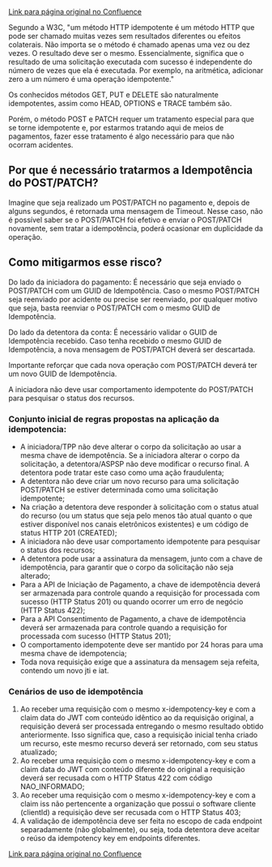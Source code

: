 [Link para página original no Confluence](https://openfinancebrasil.atlassian.net/wiki/spaces/OF/pages/142671919)

Segundo a W3C, "um método HTTP idempotente é um método HTTP que pode ser chamado muitas vezes sem resultados diferentes ou efeitos colaterais. Não importa se o método é chamado apenas uma vez ou dez vezes. O resultado deve ser o mesmo. Essencialmente, significa que o resultado de uma solicitação executada com sucesso é independente do número de vezes que ela é executada. Por exemplo, na aritmética, adicionar zero a um número é uma operação idempotente."

Os conhecidos métodos GET, PUT e DELETE são naturalmente idempotentes, assim como HEAD, OPTIONS e TRACE também são.

Porém, o método POST e PATCH requer um tratamento especial para que se torne idempotente e, por estarmos tratando aqui de meios de pagamentos, fazer esse tratamento é algo necessário para que não ocorram acidentes.

## **Por que é necessário tratarmos a Idempotência do POST/PATCH?**

Imagine que seja realizado um POST/PATCH no pagamento e, depois de alguns segundos, é retornada uma mensagem de Timeout. Nesse caso, não é possível saber se o POST/PATCH foi efetivo e enviar o POST/PATCH novamente, sem tratar a idempotência, poderá ocasionar em duplicidade da operação.

## **Como mitigarmos esse risco?**

Do lado da iniciadora do pagamento: É necessário que seja enviado o POST/PATCH com um GUID de Idempotência. Caso o mesmo POST/PATCH seja reenviado por acidente ou precise ser reenviado, por qualquer motivo que seja, basta reenviar o POST/PATCH com o mesmo GUID de Idempotência.

Do lado da detentora da conta: É necessário validar o GUID de Idempotência recebido. Caso tenha recebido o mesmo GUID de Idempotência, a nova mensagem de POST/PATCH deverá ser descartada.

Importante reforçar que cada nova operação com POST/PATCH deverá ter um novo GUID de Idempotência.

A iniciadora não deve usar comportamento idempotente do POST/PATCH para pesquisar o status dos recursos.

### Conjunto inicial de regras propostas na aplicação da idempotencia:

- A iniciadora/TPP não deve alterar o corpo da solicitação ao usar a mesma chave de idempotência. Se a iniciadora alterar o corpo da solicitação, a detentora/ASPSP não deve modificar o recurso final. A detentora pode tratar este caso como uma ação fraudulenta;
- A detentora não deve criar um novo recurso para uma solicitação POST/PATCH se estiver determinada como uma solicitação idempotente;
- Na criação a detentora deve responder à solicitação com o status atual do recurso (ou um status que seja pelo menos tão atual quanto o que estiver disponível nos canais eletrônicos existentes) e um código de status HTTP 201 (CREATED);
- A iniciadora não deve usar comportamento idempotente para pesquisar o status dos recursos;
- A detentora pode usar a assinatura da mensagem, junto com a chave de idempotência, para garantir que o corpo da solicitação não seja alterado;
- Para a API de Iniciação de Pagamento, a chave de idempotência deverá ser armazenada para controle quando a requisição for processada com sucesso (HTTP Status 201) ou quando ocorrer um erro de negócio (HTTP Status 422);
- Para a API Consentimento de Pagamento, a chave de idempotência deverá ser armazenada para controle quando a requisição for processada com sucesso (HTTP Status 201);
- O comportamento idempotente deve ser mantido por 24 horas para uma mesma chave de idempotencia;
- Toda nova requisição exige que a assinatura da mensagem seja refeita, contendo um novo jti e iat.

### Cenários de uso de idempotência

1. Ao receber uma requisição com o mesmo x-idempotency-key e com a claim data do JWT com conteúdo idêntico ao da requisição original, a requisição deverá ser processada entregando o mesmo resultado obtido anteriormente. Isso significa que, caso a requisição inicial tenha criado um recurso, este mesmo recurso deverá ser retornado, com seu status atualizado;
2. Ao receber uma requisição com o mesmo x-idempotency-key e com a claim data do JWT com conteúdo diferente do original a requisição deverá ser recusada com o HTTP Status 422 com código NAO\_INFORMADO;
3. Ao receber uma requisição com o mesmo x-idempotency-key e com a claim iss não pertencente a organização que possui o software cliente (clientId) a requisição deve ser recusada com o HTTP Status 403;
4. A validação de idempotência deve ser feita no escopo de cada endpoint separadamente (não globalmente), ou seja, toda detentora deve aceitar o reúso da idempotency key em endpoints diferentes.

[Link para página original no Confluence](https://openfinancebrasil.atlassian.net/wiki/spaces/OF/pages/142671919)